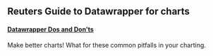 ## Reuters Guide to Datawrapper for charts

#### [Datawrapper Dos and Don'ts](./dos-and-donts.md)
Make better charts! What for these common pitfalls in your charting.
